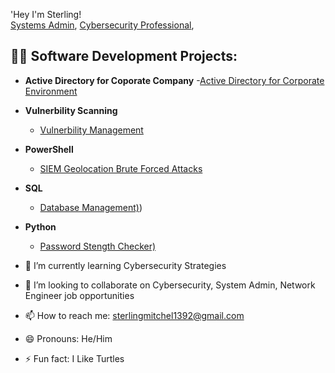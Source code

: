 'Hey I'm Sterling! <br/><a href="https://github.com/Sterlingmitchell1392">Systems Admin</a>, <a href="https://www.linkedin.com/in/sterling-mitchell-iii/">Cybersecurity Professional</a>, 
<h2>👨‍💻 Software Development Projects:</h2>

- <b>Active Directory for Coporate Company</b>
-[Active Directory for Corporate Environment](https://github.com/Sterlingmitchell1392/Active-Directory-for-Corporate-)
- <b>Vulnerbility Scanning</b>
  - [Vulnerbility Management](https://github.com/Sterlingmitchell1392/Vulnerability-Management-)

- <b>PowerShell</b>
  - [SIEM Geolocation Brute Forced Attacks](https://github.com/Sterlingmitchell1392/SIEM-Geolocation-Lookup)
  
- <b>SQL</b>
  - [Database Management)](https://github.com/Sterlingmitchell1392/Database-Management-SQL))
 
- <b>Python</b>
  - [Password Stength Checker)](https://github.com/Sterlingmitchell1392/Python-Password-Strength-Checker-)






- 🌱 I’m currently learning Cybersecurity Strategies
- 👯 I’m looking to collaborate on Cybersecurity, System Admin, Network Engineer job opportunities
- 📫 How to reach me: sterlingmitchel1392@gmail.com
- 😄 Pronouns: He/Him
- ⚡ Fun fact: I Like Turtles
